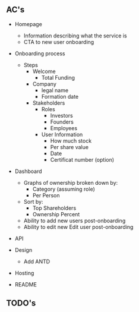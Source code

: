 
## AC's 

- Homepage
    - Information describing what the service is 
    - CTA to new user onboarding

- Onboarding process 
    - Steps
        - Welcome 
            - Total Funding
        - Company 
            - legal name
            - Formation date
        - Stakeholders 
            - Roles 
                - Investors
                - Founders 
                - Employees 
            - User Information    
                - How much stock
                - Per share value
                - Date
                - Certificat number (option)

- Dashboard
    - Graphs of ownership broken down by: 
        - Category (assuming role)
        - Per Person
    - Sort by:  
        - Top Shareholders
        - Ownership Percent
    - Ability to add new users post-onboarding 
    - Ability to edit new Edit user post-onboarding 

- API 
- Design
    - Add ANTD
- Hosting
- README



## TODO's 
